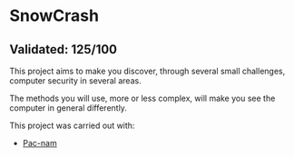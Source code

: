 # SnowCrash

## Validated: 125/100

This project aims to make you discover, through several small challenges, computer security in several areas.

The methods you will use, more or less complex, will make you see the computer in general differently.

This project was carried out with:
- [Pac-nam](https://github.com/pac-nam)

